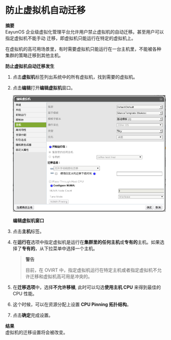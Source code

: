 # 防止虚拟机自动迁移

**摘要**<br/>
EayunOS 企业级虚拟化管理平台允许用户禁止虚拟机的自动迁移。甚至用户可以指定虚拟机不能手动
迁移，即虚拟机只能运行在特定的虚拟机上。

在虚拟机的高可用场景里，有时需要虚拟机只能运行在一台主机里，不能被各种
集群的策略迁移到其他主机。


**防止虚拟机自动迁移发生**

1. 点击**虚拟机**标签列出系统中的所有虚拟机，找到需要的虚拟机。
2. 点击**编辑**打开**编辑虚拟机**窗口。

   ![编辑虚拟机窗口](../images/vm-edit-vm.png)

   **编辑虚拟机窗口**

3. 点击**主机**标签。
4. 在**运行在**选项中指定虚拟机是运行在**集群里的任何主机**或**专有的**主机。如果选择了**专有的**，从下拉菜单中选择一个主机。

   > **警告**
   >
   > 目前，在 OVIRT 中，指定虚拟机运行在特定主机或者指定虚拟机不允
   > 许迁移和虚拟机高可用是冲突的。

5. 在**迁移选项**中，选择**不允许移植**, 此时可以勾选**使用主机 CPU** 来得到最佳的 CPU 性能。
6. 这个时候，可以在资源分配上设置 **CPU Pinning 拓扑结构**。
7. 点击**确定**完成设置。

**结果**<br/>
虚拟机的迁移设置将会被改变。
